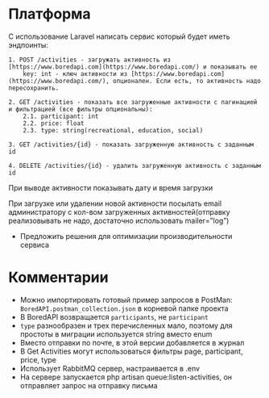 # Платформа

С использование Laravel написать сервис который будет иметь эндпоинты:

    1. POST /activities - загружать активность из [https://www.boredapi.com](https://www.boredapi.com/) и показывать ее
        key: int - ключ активности из [https://www.boredapi.com](https://www.boredapi.com/), опционален. Если есть, то активность надо пересохранить.

    2. GET /activities - показать все загруженные активности с пагинацией и фильтрацией (все фильтры опциональны):
        2.1. participant: int
        2.2. price: float
        2.3. type: string(recreational, education, social)

    3. GET /activities/{id} - показать загруженную активность с заданным id

    4. DELETE /activities/{id} - удалить загруженную активность с заданным id

При выводе активности показывать дату и время загрузки

При загрузке или удалении новой активности посылать email администратору с кол-вом загруженных активностей(отправку реализовывать не надо, достаточно использовать mailer=”log”)

 * Предложить решения для оптимизации производительности сервиса

# Комментарии

- Можно импортировать готовый пример запросов в PostMan: `BoredAPI.postman_collection.json` в корневой папке проекта 
- В BoredAPI возвращается `participants`, не `participant` 
- `type` разнообразен и трех перечисленных мало, поэтому для простоты в миграции используется string вместо enum
- Вместо отправки по почте, в этой версии добавляется в журнал
- В Get Activities могут использоваться фильтры page, participant, price, type
- Использует RabbitMQ сервер, настраивается в .env
- На сервере запускается php artisan queue:listen-activities, он отправляет запрос на отправку письма
